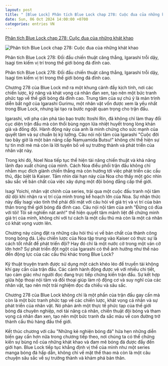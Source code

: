 ```yaml
---
layout: post
title: " [Blue Lock] Phân tích Blue Lock chap 278: Cuộc đua của những khát khao"
date: Sun, 06 Oct 2024 14:00:00 +0700
categories: entries VN
---
```

[Phân tích Blue Lock chap 278: Cuộc đua của những khát khao](https://minhtuanmobile.com/tin-tuc/phan-tich-blue-lock-chap-278-cuoc-dua-cua-nhung-khat-khao/)

![Phân tích Blue Lock chap 278: Cuộc đua của những khát khao](https://minhtuanmobile.com/uploads/blog/phan-tich-blue-lock-chap-278-cuoc-dua-cua-nhung-khat-khao-241007103239.jpg)

Phân tích Blue Lock 278: Đối đầu chiến thuật căng thẳng, Igarashi trỗi dậy, Isagi tìm kiếm vị trí trong thế giới bóng đá đỉnh cao.

Phân tích Blue Lock 278: Đối đầu chiến thuật căng thẳng, Igarashi trỗi dậy, Isagi tìm kiếm vị trí trong thế giới bóng đá đỉnh cao.

Chương 278 của Blue Lock mở ra một khung cảnh đầy kịch tính, nơi các chiến lược, kỹ năng và khát vọng cá nhân đan xen, tạo nên một bức tranh phức tạp về thế giới bóng đá đỉnh cao. Trung tâm của sự chú ý là màn trình diễn bất ngờ của Igarashi Gurimu, một nhân vật vốn được xem là yếu nhất trong Blue Lock, nhưng lại tạo ra bước ngoặt quan trọng cho trận đấu.

Igarashi, với pha cản phá táo bạo trước Itoshi Rin, đã không chỉ làm thay đổi cục diện trận đấu mà còn thổi bùng ngọn lửa nhiệt huyết trong lòng khán giả và đồng đội. Hành động này của anh là minh chứng cho sức mạnh của quyết tâm và sự chuẩn bị kỹ lưỡng. Câu nói nội tâm của Igarashi "Cuộc đời tao bây giờ là một bản nâng cấp Namuamida Butsu!" không chỉ thể hiện sự tự tin mới mẻ mà còn là lời tuyên bố về sự trưởng thành và phát triển của nhân vật này.

Trong khi đó, Noel Noa tiếp tục thể hiện tài năng chiến thuật và khả năng lãnh đạo xuất chúng của mình. Cách Noa điều phối trận đấu không chỉ nhằm mục đích giành chiến thắng mà còn hướng tới việc phát triển các cầu thủ, đặc biệt là Kaiser. Tầm nhìn dài hạn này của Noa cho thấy một góc nhìn sâu sắc về bản chất của việc xây dựng một đội bóng đẳng cấp thế giới.

Isagi Yoichi, nhân vật chính của series, trải qua một cuộc đấu tranh nội tâm dữ dội khi nhận ra vị trí của mình trong kế hoạch lớn của Noa. Sự nhận thức này đẩy Isagi vào tình thế phải đối mặt với câu hỏi về giá trị và vị trí của bản thân trong thế giới bóng đá đỉnh cao. Câu nói nội tâm của anh "Đừng có đùa với tôi! Tôi sẽ nghiền nát anh!" thể hiện quyết tâm mãnh liệt để chứng minh giá trị của mình, không chỉ với tư cách là một cầu thủ mà còn là một cá nhân có khát vọng vươn lên.

Chương này cũng đặt ra những câu hỏi thú vị về bản chất của thành công trong bóng đá. Liệu chiến lược của Noa tập trung vào Kaiser có thực sự là cách tốt nhất để phát triển đội? Hay đó chỉ là một nước cờ trong một ván cờ lớn hơn? Sự phát triển đột ngột của Igarashi có thể ảnh hưởng như thế nào đến động lực của các cầu thủ khác trong Blue Lock?

Kỹ thuật truyện tranh được sử dụng một cách khéo léo để truyền tải không khí gay cấn của trận đấu. Các cảnh hành động được vẽ với nhiều chi tiết, tạo cảm giác như người đọc đang trực tiếp chứng kiến trận đấu. Sự kết hợp giữa hộp thoại nội tâm và đối thoại giúp làm rõ động cơ và suy nghĩ của các nhân vật, tạo nên một trải nghiệm đọc đa chiều và sâu sắc.

Chương 278 của Blue Lock không chỉ là một phần của trận đấu gay cấn mà còn là một bức tranh phức tạp về các chiến lược, khát vọng cá nhân và sự phát triển của nhân vật. Nó phản ánh một thực tế phức tạp của thế giới bóng đá chuyên nghiệp, nơi tài năng cá nhân, chiến thuật đội bóng và tham vọng cá nhân đan xen, tạo nên một bức tranh đa sắc màu về con đường trở thành cầu thủ hàng đầu thế giới.

Kết thúc chương với câu "Những kẻ nghiện bóng đá" hứa hẹn những diễn biến gay cấn hơn nữa trong chương tiếp theo, nơi chúng ta có thể chứng kiến sự bùng nổ của những khát khao và đam mê bóng đá được đẩy đến giới hạn. Blue Lock tiếp tục khẳng định vị thế của mình như một series manga bóng đá hấp dẫn, không chỉ về mặt thể thao mà còn là một câu chuyện sâu sắc về sự trưởng thành và khám phá bản thân.

